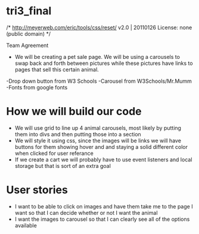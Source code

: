 # tri3_final
/* http://meyerweb.com/eric/tools/css/reset/ 
   v2.0 | 20110126
   License: none (public domain)
*/


Team Agreement
- We will be creating a pet sale page. We will be using a carousels to swap back and forth between pictures while these pictures have links to pages that sell this certain animal. 

-Drop down button from W3 Schools
-Carousel from W3Schools/Mr.Mumm
-Fonts from google fonts 
# How we will build our code 
- We will use grid to line up 4 animal carousels, most likely by putting them into divs and then putting those into a section 
- We will style it using css, since the images will be links we will have buttons for them showing hover and and staying a solid different color when clicked for user referance 
- If we create a cart we will probably have to use event listeners and local storage but that is sort of an extra goal 
# User stories 
- I want to be able to click on images and have them take me to the page I want so that I can decide whether or not I want the animal 
- I want the images to carousel so that I can clearly see all of the options available


